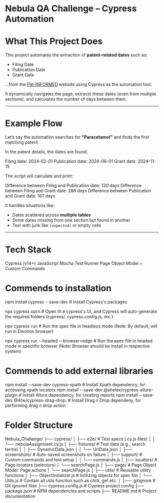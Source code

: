 # Nebula QA Challenge – Cypress Automation

# What This Project Does

This project automates the extraction of **patent-related dates** such as:

- Filing Date
- Publication Date
- Grant Date

...from the [Pat-INFORMED](https://patinformed.wipo.int/) website using Cypress as the automation tool.  

It dynamically navigates the page, extracts these dates (even from multiple sections), and calculates the number of days between them.

---

# Example Flow

Let’s say the automation searches for **"Paracetamol"** and finds the first matching patent.

In the patent details, the dates are found:

Filing date: 2024-02-01
Publication date: 2024-06-01
Grant date: 2024-11-15

The script will calculate and print:

Difference between Filing and Publication date: 120 days
Difference between Filing and Grant date: 288 days
Difference between Publication and Grant date: 167 days

It handles situations like:
- Dates scattered across **multiple tables**
- Some dates missing from one section but found in another
- Text with junk like `(expected)` or empty cells

---

# Tech Stack

Cypress (v14+)
JavaScript
Mocha Test Runner
Page Object Model + Custom Commands

# Commends to installation

npm install cypress --save-dev  # Install Cypress's packages

npx cypress oprn  # Open th e cypress's UI, and Cypress will auto-generate the required folders (cypress/, cypress.config.js, etc.)

npx cypress run  # Run the spec file in headless mode (Note: By default, will run in Electron browser)

npx cypress run --headed --browser=edge  #  Run the spec file in headed mode in spectific browser (Note: Browser should be install in respective system)

# Commends to add external libraries

npm install --save-dev cypress-xpath  # Install Xpath dependency, for accessing xpath locators
npm install --save-dev @shelex/cypress-allure-plugin  # Install Allure dependency, for creating reports
npm install --save-dev @4tw/cypress-drag-drop. # Install Drag n Drop dependeny, for performing drag n drop action

# Folder Structure

Nebula_Challange/
├── cypress/
│ ├── e2e/ # Test specs (.cy.js files)
│ │ └── nebulaAssignment.cy.js
│ ├── fixtures/ # Test data (e.g., search terms)
│ │ ├── DynamicData.json
│ │ └── UrlData.json
│ ├── screenshots/ # Auto-saved screenshots on failure
│ ├── support/ # Custom commands and test setup
│ │ └── commands.js
│
├── locators/ # Page locators (selectors)
│ └── searchPage.js
│
├── page/ # Page Object Model: Page actions
│ └── searchPage.js
│
├── utils/ # Reusable utility functions
│ ├── ObjectInitializer.js # Intilizing objects for spec file
│ └── Utils.js # Contain all utils function such as click, get etc.
│
├── .gitignore # Git ignored files
├── cypress.config.js # Cypress project config
├── package.json # NPM dependencies and scripts
├── README.md # Project documentation